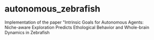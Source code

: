 # autonomous_zebrafish
Implementation of the paper "Intrinsic Goals for Autonomous Agents: Niche-aware Exploration Predicts Ethological Behavior and Whole-brain Dynamics in Zebrafish
